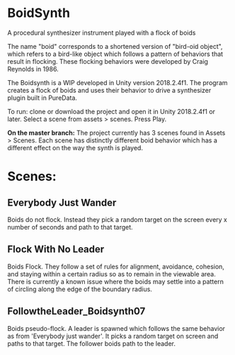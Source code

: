 # BoidSynth
 A procedural synthesizer instrument played with a flock of boids
 
 The name "boid" corresponds to a shortened version of "bird-oid object", which refers to a bird-like object which follows a pattern of behaviors that result in flocking. These flocking behaviors were developed by Craig Reynolds in 1986.
 
 The Boidsynth is a WIP developed in Unity version 2018.2.4f1. The program creates a flock of boids and uses their behavior to drive a synthesizer plugin built in PureData. 
 
 To run: clone or download the project and open it in Unity 2018.2.4f1 or later. Select a scene from assets > scenes. Press Play. 
 
 **On the master branch:**
 The project currently has 3 scenes found in Assets > Scenes. 
 Each scene has distinctly different boid behavior which has a different effect on the way the synth is played. 
 
# Scenes:
## **Everybody Just Wander**
Boids do not flock. Instead they pick a random target on the screen every x number of seconds and path to that target. 

## **Flock With No Leader**
Boids Flock. They follow a set of rules for alignment, avoidance, cohesion, and staying within a certain radius so as to remain  in the viewable area. There is currently a known issue where the boids may settle into a pattern of circling along the edge of the boundary radius.

## **FollowtheLeader_Boidsynth07**
Boids pseudo-flock. A leader is spawned which follows the same behavior as from 'Everybody just wander'. It picks a random target on screen and paths to that target. The follower boids path to the leader. 

 
 
 
 
 
